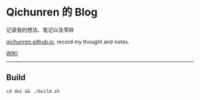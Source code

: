 # Qichunren 的 Blog

记录我的想法、笔记以及零碎

[qichunren.github.io](http://qichunren.github.io/), record my thought and notes.

[WIKI](wiki/README.md)

-------------

## Build

    cd doc && ./build.sh